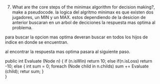 7. What are the core steps of the minimax algorithm for decision making?, make a pseudocode.
la logica del algritmo minimax es que existen dos jugadores, un MIN y un MAX.
estos dependiendo de la desicion de anterior buscaran en un arbol de deciciones la respuesta mas optima al problema.

para buscar la opcion mas optima deveran buscar en todos los hijos de indice en donde se encuentran.

al encontrar la respuesta mas optima pasara al siguiente paso.




public int Evaluate (Node n)
{
  if (n.isWin)
    return 10;
  else if(n.isLoss)
    return -10;
  else
  {
    int sum = 0;
    foreach (Node child in n.childs)
      sum += Evaluate (child);
    retur sum;
  }   
}


